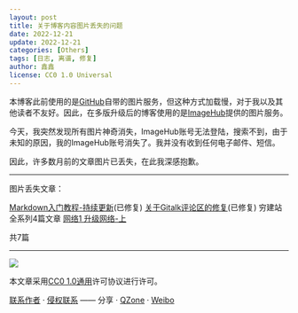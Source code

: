 ```yaml
---
layout: post
title: 关于博客内容图片丢失的问题
date: 2022-12-21
update: 2022-12-21
categories: [Others]
tags: [日志, 离谱, 修复]
author: 鑫鑫
license: CC0 1.0 Universal
---
```


本博客此前使用的是[GitHub](https://github.com)自带的图片服务，但这种方式加载慢，对于我以及其他读者不友好。因此，在多版升级后的博客使用的是[ImageHub](https://www.imagehub.cc)提供的图片服务。

今天，我突然发现所有图片神奇消失，ImageHub账号无法登陆，搜索不到，由于未知的原因，我的ImageHub账号消失了。我并没有收到任何电子邮件、短信。

因此，许多数月前的文章图片已丢失，在此我深感抱歉。

---

图片丢失文章：

[Markdown入门教程-持续更新](/markdown)(已修复) [关于Gitalk评论区的修复](/fix-gitalk/)(已修复) 穷建站全系列4篇文章 [网络1 升级网络-上](/network_1/)

共7篇

---

[![](https://licensebuttons.net/l/zero/1.0/88x31.png)](https://creativecommons.org/publicdomain/zero/1.0/deed.zh)

本文章采用[CC0 1.0通用](https://creativecommons.org/publicdomain/zero/1.0/deed.zh)许可协议进行许可。

[联系作者](mailto:blog@xinxin2021.tk) · [侵权联系](mailto:tort@xinxin2021.tk) —— 分享 · [QZone](https%3A%2F%2Fblog.xinxin2021.tk%2Fimagehub%2F&title=%E5%85%B3%E4%BA%8E%E5%8D%9A%E5%AE%A2%E5%86%85%E5%AE%B9%E5%9B%BE%E7%89%87%E4%B8%A2%E5%A4%B1%E7%9A%84%E9%97%AE%E9%A2%98&site=%E9%91%AB%E5%8D%9A%E5%AE%A2) · [Weibo](https://service.weibo.com/share/share.php?url=https%3A%2F%2Fblog.xinxin2021.tk%2Fimagehub%2F&count=1&title=%E5%85%B3%E4%BA%8E%E5%8D%9A%E5%AE%A2%E5%86%85%E5%AE%B9%E5%9B%BE%E7%89%87%E4%B8%A2%E5%A4%B1%E7%9A%84%E9%97%AE%E9%A2%98&language=zh_cn)
